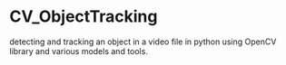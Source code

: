 # CV_ObjectTracking
detecting and tracking an object in a video file in python using OpenCV library and various models and tools.
